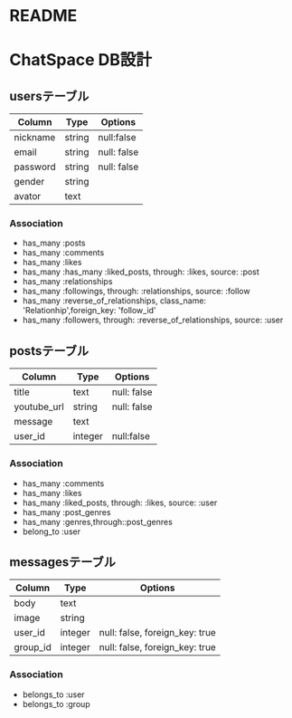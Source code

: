 # README

# ChatSpace DB設計
## usersテーブル
|Column|Type|Options|
|------|----|-------|
|nickname|string|null:false|
|email|string|null: false|
|password|string|null: false|
|gender|string|
|avator|text|

### Association
- has_many :posts
- has_many :comments
- has_many :likes
- has_many :has_many :liked_posts, through: :likes, source: :post
- has_many :relationships
- has_many :followings, through: :relationships, source: :follow
- has_many :reverse_of_relationships, class_name: 'Relationhip',foreign_key: 'follow_id'
- has_many :followers, through: :reverse_of_relationships, source: :user


## postsテーブル
|Column|Type|Options|
|------|----|-------|
|title|text|null: false| 
|youtube_url|string|null: false|
|message|text| |
|user_id|integer|null:false|
### Association
- has_many :comments
- has_many :likes
- has_many :liked_posts, through: :likes, source: :user
- has_many :post_genres
- has_many :genres,through::post_genres
- belong_to :user
## messagesテーブル
|Column|Type|Options|
|------|----|-------|
|body|text| |
|image|string| |
|user_id|integer|null: false, foreign_key: true|
|group_id|integer|null: false, foreign_key: true|
### Association
- belongs_to :user
- belongs_to :group
